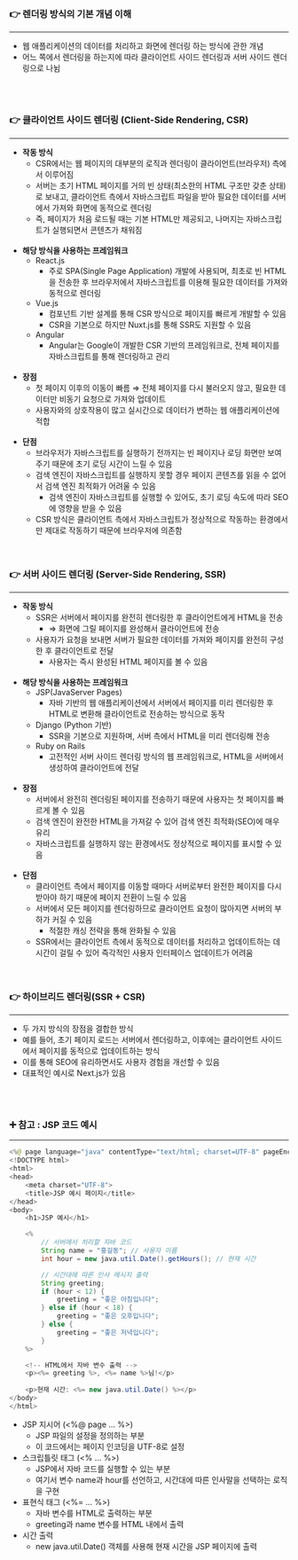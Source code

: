 ### 👉 렌더링 방식의 기본 개념 이해

---

- 웹 애플리케이션의 데이터를 처리하고 화면에 렌더링 하는 방식에 관한 개념
- 어느 쪽에서 렌더링을 하는지에 따라 클라이언트 사이드 렌더링과 서버 사이드 렌더링으로 나뉨
<br>
<br>

### 👉 클라이언트 사이드 렌더링 (Client-Side Rendering, CSR)

---

- **작동 방식**
    - CSR에서는 웹 페이지의 대부분의 로직과 렌더링이 클라이언트(브라우저) 측에서 이루어짐
    - 서버는 초기 HTML 페이지를 거의 빈 상태(최소한의 HTML 구조만 갖춘 상태)로 보내고, 클라이언트 측에서 자바스크립트 파일을 받아 필요한 데이터를 서버에서 가져와 화면에 동적으로 렌더링
    - 즉, 페이지가 처음 로드될 때는 기본 HTML만 제공되고, 나머지는 자바스크립트가 실행되면서 콘텐츠가 채워짐
    <br>
- **해당 방식을 사용하는 프레임워크**
    - React.js
        - 주로 SPA(Single Page Application) 개발에 사용되며, 최초로 빈 HTML을 전송한 후 브라우저에서 자바스크립트를 이용해 필요한 데이터를 가져와 동적으로 렌더링
    - Vue.js
        - 컴포넌트 기반 설계를 통해 CSR 방식으로 페이지를 빠르게 개발할 수 있음
        - CSR을 기본으로 하지만 Nuxt.js를 통해 SSR도 지원할 수 있음
    - Angular
        - Angular는 Google이 개발한 CSR 기반의 프레임워크로, 전체 페이지를 자바스크립트를 통해 렌더링하고 관리
        <br>
- **장점**
    - 첫 페이지 이후의 이동이 빠름 ⇒ 전체 페이지를 다시 불러오지 않고, 필요한 데이터만 비동기 요청으로 가져와 업데이트
    - 사용자와의 상호작용이 많고 실시간으로 데이터가 변하는 웹 애플리케이션에 적합
    <br>
- **단점**
    - 브라우저가 자바스크립트를 실행하기 전까지는 빈 페이지나 로딩 화면만 보여주기 때문에 초기 로딩 시간이 느릴 수 있음
    - 검색 엔진이 자바스크립트를 실행하지 못할 경우 페이지 콘텐츠를 읽을 수 없어서 검색 엔진 최적화가 어려울 수 있음
        - 검색 엔진이 자바스크립트를 실행할 수 있어도, 초기 로딩 속도에 따라 SEO에 영향을 받을 수 있음
    - CSR 방식은 클라이언트 측에서 자바스크립트가 정상적으로 작동하는 환경에서만 제대로 작동하기 때문에 브라우저에 의존함
    <br>
    <br>

### 👉 서버 사이드 렌더링 (Server-Side Rendering, SSR)

---

- **작동 방식**
    - SSR은 서버에서 페이지를 완전히 렌더링한 후 클라이언트에게 HTML을 전송
        - ⇒ 화면에 그릴 페이지를 완성해서 클라이언트에 전송
    - 사용자가 요청을 보내면 서버가 필요한 데이터를 가져와 페이지를 완전히 구성한 후 클라이언트로 전달
        - 사용자는 즉시 완성된 HTML 페이지를 볼 수 있음
        <br>
- **해당 방식을 사용하는 프레임워크**
    - JSP(JavaServer Pages)
        - 자바 기반의 웹 애플리케이션에서 서버에서 페이지를 미리 렌더링한 후 HTML로 변환해 클라이언트로 전송하는 방식으로 동작
    - Django (Python 기반)
        - SSR을 기본으로 지원하며, 서버 측에서 HTML을 미리 렌더링해 전송
    - Ruby on Rails
        - 고전적인 서버 사이드 렌더링 방식의 웹 프레임워크로, HTML을 서버에서 생성하여 클라이언트에 전달
        <br>
- **장점**
    - 서버에서 완전히 렌더링된 페이지를 전송하기 때문에 사용자는 첫 페이지를 빠르게 볼 수 있음
    - 검색 엔진이 완전한 HTML을 가져갈 수 있어 검색 엔진 최적화(SEO)에 매우 유리
    - 자바스크립트를 실행하지 않는 환경에서도 정상적으로 페이지를 표시할 수 있음
    <br>
- **단점**
    - 클라이언트 측에서 페이지를 이동할 때마다 서버로부터 완전한 페이지를 다시 받아야 하기 때문에 페이지 전환이 느릴 수 있음
    - 서버에서 모든 페이지를 렌더링하므로 클라이언트 요청이 많아지면 서버의 부하가 커질 수 있음
        - 적절한 캐싱 전략을 통해 완화될 수 있음
    - SSR에서는 클라이언트 측에서 동적으로 데이터를 처리하고 업데이트하는 데 시간이 걸릴 수 있어 즉각적인 사용자 인터페이스 업데이트가 어려움
    <br>
    <br>

### 👉 하이브리드 렌더링(SSR + CSR)

---

- 두 가지 방식의 장점을 결합한 방식
- 예를 들어, 초기 페이지 로드는 서버에서 렌더링하고, 이후에는 클라이언트 사이드에서 페이지를 동적으로 업데이트하는 방식
- 이를 통해 SEO에 유리하면서도 사용자 경험을 개선할 수 있음
- 대표적인 예시로 Next.js가 있음
<br>
<br>

### ➕ 참고 : JSP 코드 예시

---

```java
<%@ page language="java" contentType="text/html; charset=UTF-8" pageEncoding="UTF-8"%>
<!DOCTYPE html>
<html>
<head>
    <meta charset="UTF-8">
    <title>JSP 예시 페이지</title>
</head>
<body>
    <h1>JSP 예시</h1>

    <%
        // 서버에서 처리할 자바 코드
        String name = "홍길동"; // 사용자 이름
        int hour = new java.util.Date().getHours(); // 현재 시간

        // 시간대에 따른 인사 메시지 출력
        String greeting;
        if (hour < 12) {
            greeting = "좋은 아침입니다";
        } else if (hour < 18) {
            greeting = "좋은 오후입니다";
        } else {
            greeting = "좋은 저녁입니다";
        }
    %>

    <!-- HTML에서 자바 변수 출력 -->
    <p><%= greeting %>, <%= name %>님!</p>
    
    <p>현재 시간: <%= new java.util.Date() %></p>
</body>
</html>
```

- JSP 지시어 (<%@ page ... %>)
    - JSP 파일의 설정을 정의하는 부분
    - 이 코드에서는 페이지 인코딩을 UTF-8로 설정
- 스크립틀릿 태그 (<% ... %>)
    - JSP에서 자바 코드를 실행할 수 있는 부분
    - 여기서 변수 name과 hour를 선언하고, 시간대에 따른 인사말을 선택하는 로직을 구현
- 표현식 태그 (<%= ... %>)
    - 자바 변수를 HTML로 출력하는 부분
    - greeting과 name 변수를 HTML 내에서 출력
- 시간 출력
    - new java.util.Date() 객체를 사용해 현재 시간을 JSP 페이지에 출력
